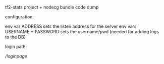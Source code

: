 tf2-stats project + nodecg bundle code dump 

configuration:

env var ADDRESS sets the listen address for the server
env vars USERNAME + PASSWORD sets the username/pwd (needed for adding logs to the DB)

login path: <address>/loginpage

